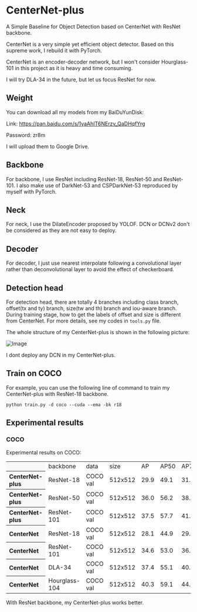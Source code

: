 # CenterNet-plus
A Simple Baseline for Object Detection based on CenterNet with ResNet backbone.

CenterNet is a very simple yet efficient object detector. Based on this supreme work,
I rebuild it with PyTorch.

CenterNet is an encoder-decoder network, but I won't consider Hourglass-101 in this
project as it is heavy and time consuming.

I will try DLA-34 in the future, but let us focus ResNet for now.

## Weight
You can download all my models from my BaiDuYunDisk:

Link: https://pan.baidu.com/s/1yaAhIT6NErzv_QaDHqfYrg 

Password: zr8m

I will upload them to Google Drive.

## Backbone
For backbone, I use ResNet including ResNet-18, ResNet-50 and ResNet-101. I also make use of
DarkNet-53 and CSPDarkNet-53 reproduced by myself with PyTorch.

## Neck
For neck, I use the DilateEncoder proposed by YOLOF. DCN or DCNv2 don't be considered as they
are not easy to deploy.

## Decoder
For decoder, I just use nearest interpolate following a convolutional layer rather than deconvolutional
layer to avoid the effect of checkerboard.

## Detection head
For detection head, there are totally 4 branches including class branch, offset(tx and ty) branch, size(tw and th)
branch and iou-aware branch. During training stage, how to get the labels of offset and size is different from
CenterNet. For more details, see my codes in ```tools.py``` file.

The whole structure of my CenterNet-plus is shown in the following picture:

![Image](https://github.com/yjh0410/CenterNet-plus/blob/main/img_files/centernet-plus.jpg)

I dont deploy any DCN in my CenterNet-plus.

## Train on COCO
For example, you can use the following line of command to train my CenterNet-plus with ResNet-18 backbone.

```Shell
python train.py -d coco --cuda --ema -bk r18 
```

## Experimental results

### COCO
Experimental results on COCO:

<table><tbody>
<tr><th align="left" bgcolor=#f8f8f8> </th>     <td bgcolor=white> backbone </td><td bgcolor=white> data </td><td bgcolor=white> size </td><td bgcolor=white> AP </td><td bgcolor=white> AP50 </td><td bgcolor=white> AP75 </td><td bgcolor=white> AP_S </td><td bgcolor=white> AP_M </td><td bgcolor=white> AP_L </td></tr>

<tr><th align="left" bgcolor=#f8f8f8> CenterNet-plus</th><td bgcolor=white> ResNet-18 </td><td bgcolor=white> COCO val </td><td bgcolor=white> 512x512 </td><td bgcolor=white> 29.9 </td><td bgcolor=white> 49.1 </td><td bgcolor=white> 31.8 </td><td bgcolor=white> 14.4 </td><td bgcolor=white> 31.0 </td><td bgcolor=white> 43.1 </td></tr>

<tr><th align="left" bgcolor=#f8f8f8> CenterNet-plus</th><td bgcolor=white> ResNet-50 </td><td bgcolor=white> COCO val </td><td bgcolor=white> 512x512 </td><td bgcolor=white> 36.0 </td><td bgcolor=white> 56.2 </td><td bgcolor=white> 38.9 </td><td bgcolor=white> 18.7 </td><td bgcolor=white> 38.9 </td><td bgcolor=white> 51.1 </td></tr>

<tr><th align="left" bgcolor=#f8f8f8> CenterNet-plus</th><td bgcolor=white> ResNet-101 </td><td bgcolor=white> COCO val </td><td bgcolor=white> 512x512 </td><td bgcolor=white> 37.5 </td><td bgcolor=white> 57.7 </td><td bgcolor=white> 41.0 </td><td bgcolor=white> 19.5 </td><td bgcolor=white> 41.4 </td><td bgcolor=white> 53.0 </td></tr>

<tr><th align="left" bgcolor=#f8f8f8> CenterNet</th><td bgcolor=white> ResNet-18 </td><td bgcolor=white> COCO val </td><td bgcolor=white> 512x512 </td><td bgcolor=white> 28.1 </td><td bgcolor=white> 44.9 </td><td bgcolor=white> 29.6 </td><td bgcolor=white> - </td><td bgcolor=white> - </td><td bgcolor=white> - </td></tr>

<tr><th align="left" bgcolor=#f8f8f8> CenterNet</th><td bgcolor=white> ResNet-101 </td><td bgcolor=white> COCO val </td><td bgcolor=white> 512x512 </td><td bgcolor=white> 34.6 </td><td bgcolor=white> 53.0 </td><td bgcolor=white> 36.9 </td><td bgcolor=white> - </td><td bgcolor=white> - </td><td bgcolor=white> - </td></tr>

<tr><th align="left" bgcolor=#f8f8f8> CenterNet</th><td bgcolor=white> DLA-34 </td><td bgcolor=white> COCO val </td><td bgcolor=white> 512x512 </td><td bgcolor=white> 37.4 </td><td bgcolor=white> 55.1 </td><td bgcolor=white> 40.8 </td><td bgcolor=white> - </td><td bgcolor=white> - </td><td bgcolor=white> - </td></tr>

<tr><th align="left" bgcolor=#f8f8f8> CenterNet</th><td bgcolor=white> Hourglass-104 </td><td bgcolor=white> COCO val </td><td bgcolor=white> 512x512 </td><td bgcolor=white> 40.3 </td><td bgcolor=white> 59.1 </td><td bgcolor=white> 44.0 </td><td bgcolor=white> - </td><td bgcolor=white> - </td><td bgcolor=white> - </td></tr>

</table></tbody>

With ResNet backbone, my CenterNet-plus works better.
